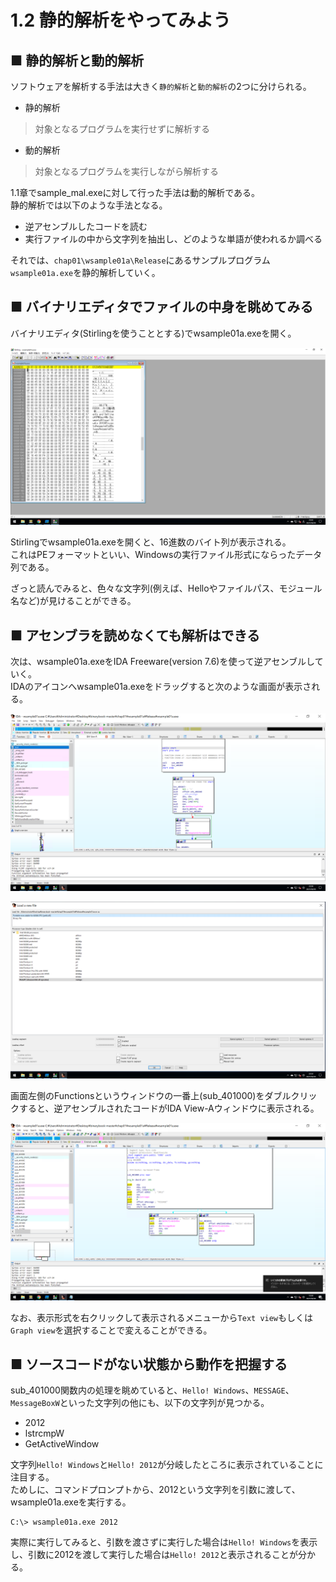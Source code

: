 # 1.2 静的解析をやってみよう
## ■ 静的解析と動的解析
ソフトウェアを解析する手法は大きく`静的解析`と`動的解析`の2つに分けられる。
- 静的解析
> 対象となるプログラムを実行せずに解析する
- 動的解析
> 対象となるプログラムを実行しながら解析する

1.1章でsample_mal.exeに対して行った手法は動的解析である。  
静的解析では以下のような手法となる。
- 逆アセンブルしたコードを読む
- 実行ファイルの中から文字列を抽出し、どのような単語が使われるか調べる

それでは、`chap01\wsample01a\Release`にあるサンプルプログラム`wsample01a.exe`を静的解析していく。  

## ■ バイナリエディタでファイルの中身を眺めてみる
バイナリエディタ(Stirlingを使うこととする)でwsample01a.exeを開く。
  
![1-2-1](./images/1-2-1.png)
  
Stirlingでwsample01a.exeを開くと、16進数のバイト列が表示される。  
これはPEフォーマットといい、Windowsの実行ファイル形式にならったデータ列である。  
  
ざっと読んでみると、色々な文字列(例えば、Helloやファイルパス、モジュール名など)が見けることができる。

## ■ アセンブラを読めなくても解析はできる
次は、wsample01a.exeをIDA Freeware(version 7.6)を使って逆アセンブルしていく。  
IDAのアイコンへwsample01a.exeをドラッグすると次のような画面が表示される。  
  
![1-2-2](./images/1-2-2.png)
  
![1-2-3](./images/1-2-3.png)
  
画面左側のFunctionsというウィンドウの一番上(sub_401000)をダブルクリックすると、逆アセンブルされたコードがIDA View-Aウィンドウに表示される。
  
![1-2-4](./images/1-2-4.png)
    
なお、表示形式を右クリックして表示されるメニューから`Text view`もしくは`Graph view`を選択することで変えることができる。

## ■ ソースコードがない状態から動作を把握する
sub_401000関数内の処理を眺めていると、`Hello! Windows`、`MESSAGE`、`MessageBoxW`といった文字列の他にも、以下の文字列が見つかる。
- 2012
- lstrcmpW
- GetActiveWindow

文字列`Hello! Windows`と`Hello! 2012`が分岐したところに表示されていることに注目する。  
ためしに、コマンドプロンプトから、2012という文字列を引数に渡して、wsample01a.exeを実行する。
```
C:\> wsample01a.exe 2012
```
実際に実行してみると、引数を渡さずに実行した場合は`Hello! Windows`を表示し、引数に2012を渡して実行した場合は`Hello! 2012`と表示されることが分かる。
